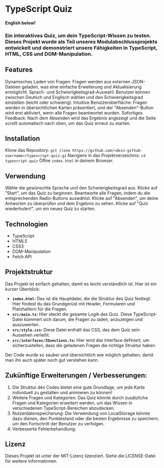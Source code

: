 # TypeScript Quiz
#### English below!
### Ein interaktives Quiz, um dein TypeScript-Wissen zu testen. Dieses Projekt wurde als Teil unseres Modulabschlussprojekts entwickelt und demonstriert unsere Fähigkeiten in TypeScript, HTML, CSS und DOM-Manipulation.

## Features
Dynamisches Laden von Fragen: Fragen werden aus externen JSON-Dateien geladen, was eine einfache Erweiterung und Aktualisierung ermöglicht.
Sprach- und Schwierigkeitsgrad-Auswahl: Benutzer können zwischen Deutsch und Englisch wählen und den Schwierigkeitsgrad einstellen (leicht oder schwierig).
Intuitive Benutzeroberfläche: Fragen werden in übersichtlichen Karten präsentiert, und der "Absenden"-Button wird erst aktiviert, wenn alle Fragen beantwortet wurden.
Sofortiges Feedback: Nach dem Absenden wird das Ergebnis angezeigt und die Seite scrollt automatisch nach oben, um das Quiz erneut zu starten.

## Installation
Klone das Repository: `git clone https://github.com/<dein-github-username>/typescript-quiz.gi`
Navigiere in das Projektverzeichnis: `cd typescript-quiz`
Öffne `index.html` in deinem Browser.

## Verwendung
Wähle die gewünschte Sprache und den Schwierigkeitsgrad aus.
Klicke auf "Start", um das Quiz zu beginnen.
Beantworte alle Fragen, indem du die entsprechenden Radio-Buttons auswählst.
Klicke auf "Absenden", um deine Antworten zu überprüfen und dein Ergebnis zu sehen.
Klicke auf "Quiz wiederholen!", um ein neues Quiz zu starten.

## Technologien
- TypeScript
- HTML5
- CSS3
- DOM-Manipulation
- Fetch API

## Projektstruktur

Das Projekt ist einfach gehalten, damit es leicht verständlich ist. Hier ist ein kurzer Überblick:

*   **`index.html`:** Das ist die Hauptdatei, die die Struktur des Quiz festlegt. Hier findest du das Grundgerüst mit Header, Formularen und Platzhaltern für die Fragen.
*   **`src/main.ts`:** Hier steckt die gesamte Logik des Quiz. Diese TypeScript-Datei kümmert sich darum, die Fragen zu laden, anzuzeigen und auszuwerten.
*   **`src/style.css`:** Diese Datei enthält das CSS, das dem Quiz sein Aussehen verleiht.
*   **`src/interfaces/IQuestions.ts`:** Hier wird das Interface definiert, um sicherzustellen, dass die geladenen Fragen die richtige Struktur haben.

Der Code wurde so sauber und übersichtlich wie möglich gehalten, damit man ihn auch später noch gut verstehen kann.

## Zukünftige Erweiterungen / Verbesserungen:
1. Die Struktur des Codes bietet eine gute Grundlage, um jede Karte individuell zu gestalten und animieren zu können!
2. Weitere Fragen und Kategorien: Das Quiz könnte durch zusätzliche Fragen und Kategorien erweitert werden, um das Wissen in verschiedenen TypeScript-Bereichen abzudecken.
3. Nutzerdatenspeicherung: Die Verwendung von LocalStorage könnte dazu dienen, den Punktestand oder die besten Ergebnisse zu speichern, um den Fortschritt der Benutzer zu verfolgen.
4. Verbesserte Fehlerbehandlung:

## Lizenz
Dieses Projekt ist unter der MIT-Lizenz lizenziert. Siehe die LICENSE-Datei für weitere Informationen.
